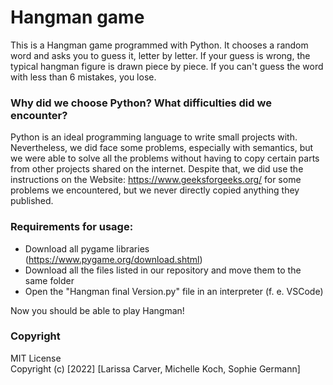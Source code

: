 # Hangman game
This is a Hangman game programmed with Python. It chooses a random word and asks you to guess it, letter by letter. If your guess is wrong, the typical hangman figure is drawn piece by piece. If you can't guess the word with less than 6 mistakes, you lose.  
### Why did we choose Python? What difficulties did we encounter? 
Python is an ideal programming language to write small projects with. Nevertheless, we did face some problems, especially with semantics, but we were able to solve all the problems without having to copy certain parts from other projects shared on the internet. Despite that, we did use the instructions on the Website: https://www.geeksforgeeks.org/ for some problems we encountered, but we never directly copied anything they published. 
### Requirements for usage: 
- Download all pygame libraries (https://www.pygame.org/download.shtml)
- Download all the files listed in our repository and move them to the same folder
- Open the "Hangman final Version.py" file in an interpreter (f. e. VSCode)

Now you should be able to play Hangman!
 
 
 ### Copyright
MIT License
<br />
Copyright (c) [2022] [Larissa Carver, Michelle Koch, Sophie Germann]
